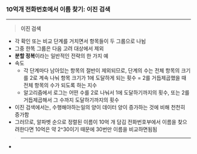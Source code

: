 ### 10억개 전화번호에서 이름 찾기: 이진 검색 
---
 
>**이진 검색**
+ 각 확인 또는 비교 단계를 거치면서 항목들이 두 그룹으로 나뉨
+ 그중 한똑 그룹은 다음 고려 대상에서 제외
+ **분할 정복**이라는 일반적인 전략의 한 가지 예
+ 속도
  + 각 단계마다 남아있는 항목의 절반이 제외되므로, 단계의 수는 전체 항목의 크기를 2로 계속 나눠 항목 크기가 1에 도달하게 되는 횟수 = 2를 거듭제곱했을 때 전체 항목의 수가 되도록 하는 지수 
  + 알고리즘에서 로그는 어떤 수를 2로 나눠서 1에 도달하기까지의 횟수, 또는 2를 거듭제곱해서 그 수까지 도달하기까지의 횟수
+ 이진 검색에서는, 수행해야하는일의 양이 데이터 양이 증가하는 것에 비해 천천히 증가함 
+ 그러므로, 알파벳 순으로 정렬된 이름이 10억 개 담김 전화번호부에서 이름을 찾으려한다면 10억은 약 2^30이기 때문에 30번만 이름을 비교하면됨됨

>****
+ 